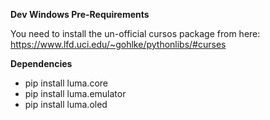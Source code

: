 **Dev Windows Pre-Requirements**

You need to install the un-official cursos package from here: https://www.lfd.uci.edu/~gohlke/pythonlibs/#curses

**Dependencies**

- pip install luma.core
- pip install luma.emulator
- pip install luma.oled

